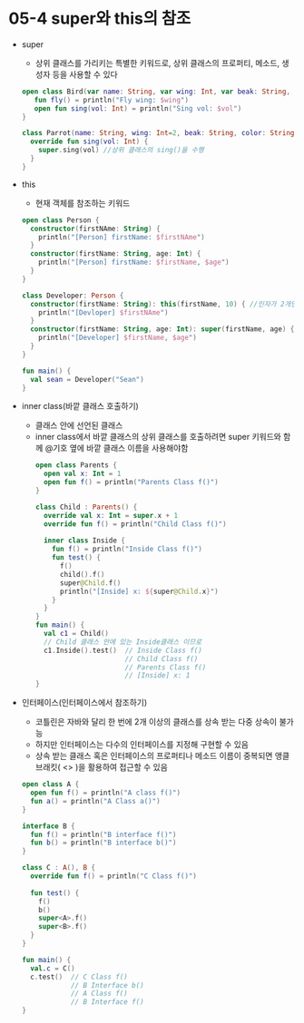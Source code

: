 # 05-4 super와 this의 참조

- super
  - 상위 클래스를 가리키는 특별한 키워드로, 상위 클래스의 프로퍼티, 메소드, 생성자 등을 사용할 수 있다
  ```kotlin
  open class Bird(var name: String, var wing: Int, var beak: String, var color: String) {
     fun fly() = println("Fly wing: $wing")
     open fun sing(vol: Int) = println("Sing vol: $vol")
  }

  class Parrot(name: String, wing: Int=2, beak: String, color: String, var language: String = "natural") : Bird(name, wing, beak, color) {
    override fun sing(vol: Int) {
      super.sing(vol) //상위 클래스의 sing()을 수행
    }
  }
  ```

- this
  - 현재 객체를 참조하는 키워드
  ```kotlin
  open class Person {
    constructor(firstNAme: String) {
      println("[Person] firstName: $firstNAme")
    }
    constructor(firstName: String, age: Int) {
      println("[Person] firstName: $firstName, $age")
    }
  }
  
  class Developer: Person {
    constructor(firstName: String): this(firstName, 10) { //인자가 2개인 아래 부생성자를 호출
      println("[Devloper] $firstNAme")
    }
    constructor(firstName: String, age: Int): super(firstName, age) { //인자가 2개인 부모 클래스의 생성자를 호출
      println("[Developer] $firstName, $age")
    }
  }
  
  fun main() {
    val sean = Developer("Sean")
  }
  ```

- inner class(바깥 클래스 호출하기)
  - 클래스 안에 선언된 클래스
  - inner class에서 바깥 클래스의 상위 클래스를 호출하려면 super 키워드와 함께 @기호 옆에 바깥 클래스 이름을 사용해야함
    ```kotlin
    open class Parents {
      open val x: Int = 1
      open fun f() = println("Parents Class f()")
    }
    
    class Child : Parents() {
      override val x: Int = super.x + 1
      override fun f() = println("Child Class f()")
      
      inner class Inside {
        fun f() = println("Inside Class f()")
        fun test() {
          f()
          child().f()
          super@Child.f()
          println("[Inside] x: ${super@Child.x}")
        }
      }
    }
    fun main() {
      val c1 = Child()
      // Child 클래스 안에 있는 Inside클래스 이므로
      c1.Inside().test()  // Inside Class f()
                          // Child Class f()
                          // Parents Class f()
                          // [Inside] x: 1
    }
    ```

- 인터페이스(인터페이스에서 참조하기)
  - 코틀린은 자바와 달리 한 번에 2개 이상의 클래스를 상속 받는 다중 상속이 불가능
  - 하지만 인터페이스는 다수의 인터페이스를 지정해 구현할 수 있음
  - 상속 받는 클래스 혹은 인터페이스의 프로퍼티나 메소드 이름이 중복되면 앵클 브래킷( <> )을 활용하여 접근할 수 있음
  ```kotlin
  open class A {
    open fun f() = println("A class f()")
    fun a() = println("A Class a()")
  }
  
  interface B {
    fun f() = println("B interface f()")
    fun b() = println("B interface b()")
  }
  
  class C : A(), B {
    override fun f() = println("C Class f()")
    
    fun test() {
      f()
      b()
      super<A>.f()
      super<B>.f()
    }
  }
  
  fun main() {
    val.c = C()
    c.test()  // C Class f()
              // B Interface b()
              // A Class f()
              // B Interface f()
  }
  ```
 
